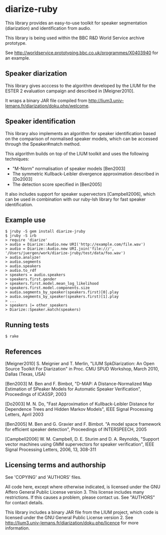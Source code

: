 # diarize-ruby

This library provides an easy-to-use toolkit for speaker
segmentation (diarization) and identification from audio.

This library is being used within the BBC R&D World Service
archive prototype.

See http://worldservice.prototyping.bbc.co.uk/programmes/X0403940 for
an example.


## Speaker diarization

This library gives acccess to the algorithm developed by the LIUM
for the ESTER 2 evaluation campaign and described in [Meigner2010].

It wraps a binary JAR file compiled from
http://lium3.univ-lemans.fr/diarization/doku.php/welcome.


## Speaker identification

This library also implements an algorithm for speaker identification
based on the comparison of normalised speaker models, which can be
accessed through the Speaker#match method.

This algorithm builds on top of the LIUM toolkit and uses the following
techniques:

 * "M-Norm" normalisation of speaker models [Ben2003]
 * The symmetric Kullback-Leibler divergence approximation described in [Do2003]
 * The detection score specified in [Ben2005]

It also includes support for speaker supervectors [Campbell2006], which
can be used in combination with our ruby-lsh library for fast speaker
identification.


## Example use

    $ jruby -S gem install diarize-jruby
    $ jruby -S irb
    > require 'diarize'
    > audio = Diarize::Audio.new URI('http://example.com/file.wav')
    > audio = Diarize::Audio.new URI.join('file:///', '/Users/juergen/work/diarize-jruby/test/data/foo.wav')
    > audio.analyze!
    > audio.segments
    > audio.speakers
    > audio.to_rdf
    > speakers = audio.speakers
    > speakers.first.gender
    > speakers.first.model.mean_log_likelihood
    > speakers.first.model.components.size
    > audio.segments_by_speaker(speakers.first)[0].play
    > audio.segments_by_speaker(speakers.first)[1].play
    > ...
    > speakers |= other_speakers
    > Diarize::Speaker.match(speakers)


## Running tests

    $ rake


## References

[Meigner2010] S. Meignier and T. Merlin, "LIUM SpkDiarization:
An Open Source Toolkit For Diarization" in Proc. CMU SPUD Workshop,
March 2010, Dallas (Texas, USA)

[Ben2003] M. Ben and F. Bimbot, "D-MAP: A Distance-Normalized Map
Estimation of SPeaker Models for Automatic Speaker Verification",
Proceedings of ICASSP, 2003

[Do2003] M. N. Do, "Fast Approximation of Kullback-Leibler Distance
for Dependence Trees and Hidden Markov Models",
IEEE Signal Processing Letters, April 2003

[Ben2005] M. Ben and G. Gravier and F. Bimbot. "A model space
framework for efficient speaker detection",
Proceedings of INTERSPEECH, 2005

[Campbell2006] W. M. Campbell, D. E. Sturim and D. A. Reynolds,
"Support vector machines using GMM supervectors for speaker verification",
IEEE Signal Processing Letters, 2006, 13, 308-311


## Licensing terms and authorship

See 'COPYING' and 'AUTHORS' files.

All code here, except where otherwise indicated, is licensed under
the GNU Affero General Public License version 3. This license includes
many restrictions. If this causes a problem, please contact us.
See "AUTHORS" for contact details.

This library includes a binary JAR file from the LIUM project, which code
is licensed under the GNU General Public License version 2. See
http://lium3.univ-lemans.fr/diarization/doku.php/licence for more
information.
